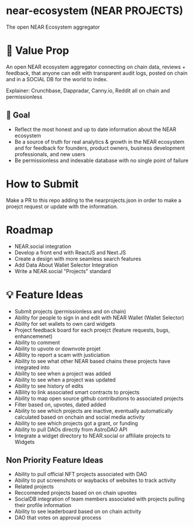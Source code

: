 # near-ecosystem (NEAR PROJECTS)
The open NEAR Ecosystem aggregator


# 🌈 Value Prop
An open NEAR ecosystem aggregator connecting on chain data, reviews + feedback, that anyone can edit with transparent audit logs, posted on chain and in a SOCIAL DB for the world to index. 



Explainer: Crunchbase, Dappradar, Canny.io, Reddit all on chain and permissionless
## 🥅 Goal
- Reflect the most honest and up to date information about the NEAR ecosystem
- Be a source of truth for real analytics & growth in the NEAR ecosystem and for feedback for founders, product owners, business development professionals, and new users 
- Be permissionless and indexable database with no single point of failure


# How to Submit
Make a PR to this repo adding to the nearprojects.json in order to make a proejct request or update with the information.


# Roadmap
- NEAR.social integration
- Develop a front end with ReactJS and Next.JS
- Create a design with more seamless search features
- Add Data About Wallet Selector Integration
- Write a NEAR.social "Projects" standard


# 💡 Feature Ideas
- Submit projects (permissionless and on chain)
- Ability for people to sign in and edit with NEAR Wallet (Wallet Selector)
- Ability for set wallets to own card widgets
- Project feedback board for each proejct (feature requests, bugs, enhancemenet)
- Ability to comment 
- Ability to upvote or downvote projet
- ABility to report a scam with justiciation
- Ability to see what other NEAR based chains these projects have integrated into 
- Ability to see when a project was added
- Ability to see when a project was updated
- Ability to see history of edits
- ABility to link associated smart contracts to projects
- Ability to map open source github contributions to associated projects
- Filter based on, upvotes, dated added
- Ability to see which projects are inactive, eventually automatically calculated based on onchain and social media activity
- Ability to see which projects got a grant, or funding
- Ability to pull DAOs directly from AstroDAO API
- Integrate a widget directory to NEAR.social or affiliate projects to Widgets

## Non Priority Feature Ideas
- Ability to pull official NFT projects associated with DAO
- Ability to put screenshots or waybacks of websites to track activity
- Related projects
- Reccomended projects based on on chain upvotes
- SocialDB integration of team members associated with projects pulling their profile information
- Ability to see leaderboard based on on chain activity
- DAO that votes on approval process
